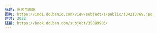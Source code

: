```yaml
---
标题: 黑客与画家
图片: https://img1.doubanio.com/view/subject/s/public/s34213769.jpg
时时: 2022
链接: https://book.douban.com/subject/35889905/
---
```

